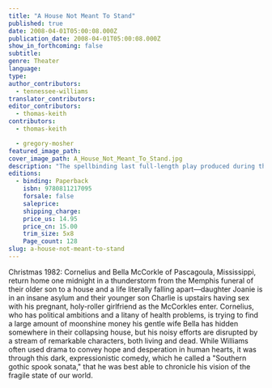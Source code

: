 ```yaml
---
title: "A House Not Meant To Stand"
published: true
date: 2008-04-01T05:00:08.000Z
publication_date: 2008-04-01T05:00:08.000Z
show_in_forthcoming: false
subtitle:
genre: Theater
language:
type:
author_contributors:
  - tennessee-williams
translator_contributors:
editor_contributors:
  - thomas-keith
contributors:
  - thomas-keith

  - gregory-mosher
featured_image_path:
cover_image_path: A_House_Not_Meant_To_Stand.jpg
description: "The spellbinding last full-length play produced during the author's lifetime is now published for the first time. "
editions:
  - binding: Paperback
    isbn: 9780811217095
    forsale: false
    saleprice:
    shipping_charge:
    price_us: 14.95
    price_cn: 15.00
    trim_size: 5x8
    Page_count: 128
slug: a-house-not-meant-to-stand
---
```


Christmas 1982: Cornelius and Bella McCorkle of Pascagoula, Mississippi, return home one midnight in a thunderstorm from the Memphis funeral of their older son to a house and a life literally falling apart—daughter Joanie is in an insane asylum and their younger son Charlie is upstairs having sex with his pregnant, holy-roller girlfriend as the McCorkles enter. Cornelius, who has political ambitions and a litany of health problems, is trying to find a large amount of moonshine money his gentle wife Bella has hidden somewhere in their collapsing house, but his noisy efforts are disrupted by a stream of remarkable characters, both living and dead. While Williams often used drama to convey hope and desperation in human hearts, it was through this dark, expressionistic comedy, which he called a "Southern gothic spook sonata," that he was best able to chronicle his vision of the fragile state of our world.

